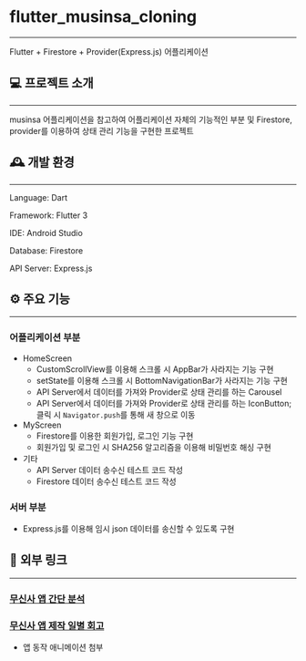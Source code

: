 # flutter_musinsa_cloning

---

Flutter + Firestore + Provider(Express.js) 어플리케이션

## 💻 프로젝트 소개

--- 

musinsa 어플리케이션을 참고하여 어플리케이션 자체의 기능적인 부분 및 
Firestore, provider를 이용하여 상태 관리 기능을 구현한 프로젝트

## 🕰️ 개발 환경

---

Language: Dart

Framework: Flutter 3

IDE: Android Studio

Database: Firestore

API Server: Express.js

## ⚙️ 주요 기능

---

### 어플리케이션 부분

- HomeScreen
  - CustomScrollView를 이용해 스크롤 시 AppBar가 사라지는 기능 구현
  - setState를 이용해 스크롤 시 BottomNavigationBar가 사라지는 기능 구현 
  - API Server에서 데이터를 가져와 Provider로 상태 관리를 하는 Carousel
  - API Server에서 데이터를 가져와 Provider로 상태 관리를 하는 IconButton; 클릭 시 `Navigator.push`를 통해 새 창으로 이동
- MyScreen 
  - Firestore를 이용한 회원가입, 로그인 기능 구현
  - 회원가입 및 로그인 시 SHA256 알고리즘을 이용해 비밀번호 해싱 구현
- 기타
  - API Server 데이터 송수신 테스트 코드 작성
  - Firestore 데이터 송수신 테스트 코드 작성

### 서버 부분
- Express.js를 이용해 임시 json 데이터를 송신할 수 있도록 구현

## 🔗 외부 링크

--- 

### [무신사 앱 간단 분석](https://lapis-pepper-01e.notion.site/284e0b88497f4fd9a35a32358135d253)
### [무신사 앱 제작 일별 회고](https://lapis-pepper-01e.notion.site/673cfe4b8b484f0a84de16d3dd301d1b)
 - 앱 동작 애니메이션 첨부